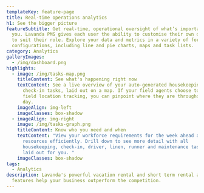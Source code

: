 ```yaml
---
templateKey: feature-page
title: Real-time operations analytics
h1: See the bigger picture
featureSubtitle: Get real-time, operational oversight of what’s important to
  you. Lavanda PMS gives each user the ability to customise their own dashboard
  to suit their role. Explore your data and metrics in a variety of formats and
  configurations, including line and pie charts, maps and task lists.
category: Analytics
galleryImages:
  - /img/dashboard.png
highlights:
  - image: /img/tasks-map.png
    titleContent: See what's happening right now
    textContent: See a live overview of your auto-generated housekeeping and
      check-in tasks, laid out on a map. If your field agents choose to activate
      field location tracking, you can pinpoint where they are throughout the
      day.
    imageAlign: img-left
    imageClasses: box-shadow
  - imageAlign: img-right
    image: /img/tasks-graph.png
    titleContent: Know who you need and when
    textContent: "View your workforce requirements for the week ahead and plan
      resources efficiently. Drill down to see more detail with all
      housekeeping, check-in, driver, linen, runner and maintenance tasks all
      laid out for you. "
    imageClasses: box-shadow
tags:
  - Analytics
description: Lavanda's powerful vacation rental and short term rental analytics
  features help your business outperform the competition.
---
```

